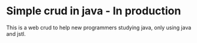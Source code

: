 # Simple crud in java - In production

This is a web crud to help new programmers studying java, only using java and jstl.


